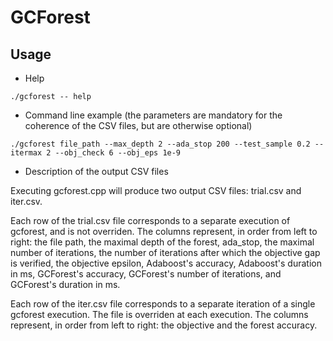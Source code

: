 # GCForest

## Usage

- Help

```
./gcforest -- help
```

- Command line example (the parameters are mandatory for the coherence of the CSV files, but are otherwise optional)

```
./gcforest file_path --max_depth 2 --ada_stop 200 --test_sample 0.2 --itermax 2 --obj_check 6 --obj_eps 1e-9
```

- Description of the output CSV files

Executing gcforest.cpp will produce two output CSV files: trial.csv and iter.csv.

Each row of the trial.csv file corresponds to a separate execution of gcforest, and is not overriden. The columns represent, in order from left to right: the file path, the maximal depth of the forest, ada_stop, the maximal number of iterations, the number of iterations after which the objective gap is verified, the objective epsilon, Adaboost's accuracy,	Adaboost's duration in ms,	GCForest's accuracy, GCForest's	number of iterations, and GCForest's duration in ms.

Each row of the iter.csv file corresponds to a separate iteration of a single gcforest execution. The file is overriden at each execution. The columns represent, in order from left to right: the objective and the forest accuracy.